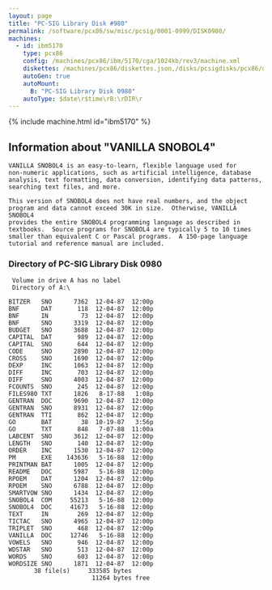 ```yaml
---
layout: page
title: "PC-SIG Library Disk #980"
permalink: /software/pcx86/sw/misc/pcsig/0001-0999/DISK0980/
machines:
  - id: ibm5170
    type: pcx86
    config: /machines/pcx86/ibm/5170/cga/1024kb/rev3/machine.xml
    diskettes: /machines/pcx86/diskettes.json,/disks/pcsigdisks/pcx86/diskettes.json
    autoGen: true
    autoMount:
      B: "PC-SIG Library Disk 0980"
    autoType: $date\r$time\rB:\rDIR\r
---
```


{% include machine.html id="ibm5170" %}

## Information about "VANILLA SNOBOL4"

    VANILLA SNOBOL4 is an easy-to-learn, flexible language used for
    non-numeric applications, such as artificial intelligence, database
    analysis, text formatting, data conversion, identifying data patterns,
    searching text files, and more.
    
    This version of SNOBOL4 does not have real numbers, and the object
    program and data cannot exceed 30K in size.  Otherwise, VANILLA SNOBOL4
    provides the entire SNOBOL4 programming language as described in
    textbooks.  Source programs for SNOBOL4 are typically 5 to 10 times
    smaller than equivalent C or Pascal programs.  A 150-page language
    tutorial and reference manual are included.

### Directory of PC-SIG Library Disk 0980

     Volume in drive A has no label
     Directory of A:\

    BITZER   SNO      7362  12-04-87  12:00p
    BNF      DAT       118  12-04-87  12:00p
    BNF      IN         73  12-04-87  12:00p
    BNF      SNO      3319  12-04-87  12:00p
    BUDGET   SNO      3688  12-04-87  12:00p
    CAPITAL  DAT       989  12-04-87  12:00p
    CAPITAL  SNO       644  12-04-87  12:00p
    CODE     SNO      2890  12-04-87  12:00p
    CROSS    SNO      1690  12-04-87  12:00p
    DEXP     INC      1063  12-04-87  12:00p
    DIFF     INC       703  12-04-87  12:00p
    DIFF     SNO      4003  12-04-87  12:00p
    FCOUNTS  SNO       245  12-04-87  12:00p
    FILES980 TXT      1826   8-17-88   1:08p
    GENTRAN  DOC      9690  12-04-87  12:00p
    GENTRAN  SNO      8931  12-04-87  12:00p
    GENTRAN  TTI       862  12-04-87  12:00p
    GO       BAT        38  10-19-87   3:56p
    GO       TXT       848   7-07-88  11:00a
    LABCENT  SNO      3612  12-04-87  12:00p
    LENGTH   SNO       140  12-04-87  12:00p
    ORDER    INC      1530  12-04-87  12:00p
    PM       EXE    143636   5-16-88  12:00p
    PRINTMAN BAT      1005  12-04-87  12:00p
    README   DOC      5987   5-16-88  12:00p
    RPOEM    DAT      1204  12-04-87  12:00p
    RPOEM    SNO      6788  12-04-87  12:00p
    SMARTVOW SNO      1434  12-04-87  12:00p
    SNOBOL4  COM     55213   5-16-88  12:00p
    SNOBOL4  DOC     41673   5-16-88  12:00p
    TEXT     IN        269  12-04-87  12:00p
    TICTAC   SNO      4965  12-04-87  12:00p
    TRIPLET  SNO       468  12-04-87  12:00p
    VANILLA  DOC     12746   5-16-88  12:00p
    VOWELS   SNO       946  12-04-87  12:00p
    WDSTAR   SNO       513  12-04-87  12:00p
    WORDS    SNO       603  12-04-87  12:00p
    WORDSIZE SNO      1871  12-04-87  12:00p
           38 file(s)     333585 bytes
                           11264 bytes free
